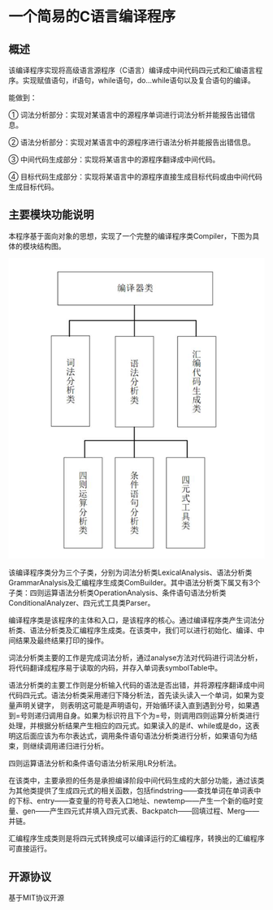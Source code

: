 # 一个简易的C语言编译程序

## 概述

该编译程序实现将高级语言源程序（C语言）编译成中间代码四元式和汇编语言程序。实现赋值语句，if语句，while语句，do…while语句以及复合语句的编译。

能做到：

① 词法分析部分：实现对某语言中的源程序单词进行词法分析并能报告出错信息。

② 语法分析部分：实现对某语言中的源程序进行语法分析并能报告出错信息。

③ 中间代码生成部分：实现将某语言中的源程序翻译成中间代码。

④ 目标代码生成部分：实现将某语言中的源程序直接生成目标代码或由中间代码生成目标代码。

## 主要模块功能说明

本程序基于面向对象的思想，实现了一个完整的编译程序类Compiler，下图为具体的模块结构图。



![模块结构图](IMAGE/1.jpg)

该编译程序类分为三个子类，分别为词法分析类LexicalAnalysis、语法分析类GrammarAnalysis及汇编程序生成类ComBuilder。其中语法分析类下属又有3个子类：四则运算语法分析类OperationAnalysis、条件语句语法分析类ConditionalAnalyzer、四元式工具类Parser。

编译程序类是该程序的主体和入口，是该程序的核心。通过编译程序类产生词法分析类、语法分析类及汇编程序生成类。在该类中，我们可以进行初始化、编译、中间结果及最终结果打印的操作。

词法分析类主要的工作是完成词法分析，通过analyse方法对代码进行词法分析，将代码翻译成程序易于读取的内码，并存入单词表symbolTable中。

语法分析类的主要工作则是分析输入代码的语法是否出错，并将源程序翻译成中间代码四元式。语法分析类采用递归下降分析法，首先读头读入一个单词，如果为变量声明关键字， 则表明这可能是声明语句，开始循环读入直到遇到分号，如果遇到=号则递归调用自身。如果为标识符且下个为=号，则调用四则运算分析类进行处理，并根据分析结果产生相应的四元式。如果读入的是if、while或是do，这表明这后面应该为布尔表达式，调用条件语句语法分析类进行分析，如果语句为结束，则继续调用递归进行分析。

四则运算语法分析和条件语句语法分析采用LR分析法。

在该类中，主要承担的任务是承担编译阶段中间代码生成的大部分功能，通过该类为其他类提供了生成四元式的相关函数，包括findstring——查找单词在单词表中的下标、entry——查变量的符号表入口地址、newtemp——产生一个新的临时变量、gen——产生四元式并填入四元式表、Backpatch——回填过程、Merg——并链。

汇编程序生成类则是将四元式转换成可以编译运行的汇编程序，转换出的汇编程序可直接运行。

## 开源协议

基于MIT协议开源

